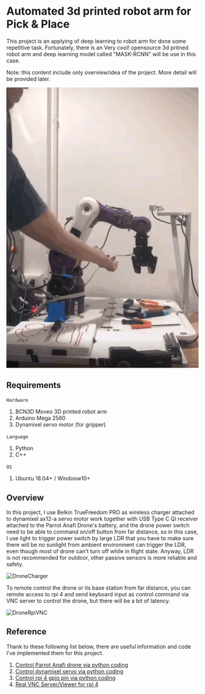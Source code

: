 # Automated 3d printed robot arm for Pick & Place
This project is an applying of deep learning to robot arm for done some repetitive task. Fortunately, there is an Very cool! opensource 3d pritned robot arm and deep learning model called "MASK-RCNN" will be use in this case.

Note: this content include only overview/idea of the project. More detail will be provided later.

![RobotArm1](./robot1.gif)

## Requirements
`Hardware`
1. BCN3D Moveo 3D printed robot arm
2. Arduino Mega 2560
3. Dynamixel servo motor (for gripper)

`Language`
1. Python
2. C++

`OS`
1. Ubuntu 18.04+ / Windoow10+

## Overview
In this project, I use Belkin TrueFreedom PRO as wireless charger attached to dynamixel ax12-a servo motor work together with USB Type C Qi receiver attached to the Parrot Anafi Drone's battery, and the drone power switch need to be able to command on/off button from far distance, so in this case, I use light to trigger power switch by large LDR that you have to make sure there will be no sunlight from ambient environment can trigger the LDR, even though most of drone can't turn off while in flight state. Anyway, LDR is not recommended for outdoor, other passive sensors is more reliable and safety.

![DroneCharger](./images/ov2.gif)

To remote control the drone or its base station from far distance, you can remote access to rpi 4 and send keyboard input as control command via VNC server to control the drone, but there will be a bit of latency.

![DroneRpiVNC](./images/ov3.gif)


## Reference
Thank to these following list below, there are useful information and code I've implemented them for this project.
1. [Control Parrot Anafi drone via python coding](https://github.com/Parrot-Developers/olympe)
2. [Control dynamixel servo via python coding](https://github.com/ROBOTIS-GIT/DynamixelSDK)
3. [Control rpi 4 gpio pin via python coding](https://www.ics.com/blog/control-raspberry-pi-gpio-pins-python)
4. [Real VNC Server/Viewer for rpi 4](https://www.realvnc.com/en/connect/download/vnc/raspberrypi/)

